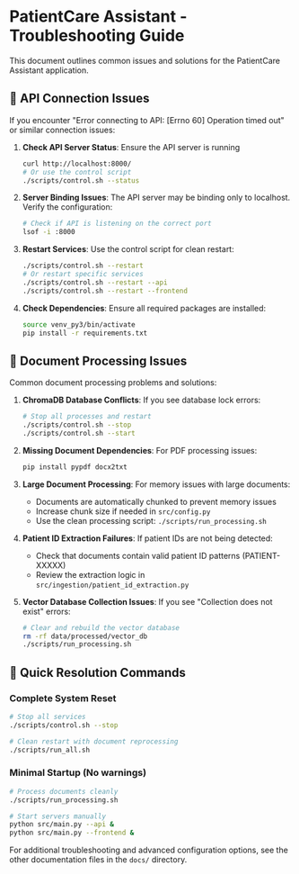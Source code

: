 # PatientCare Assistant - Troubleshooting Guide

This document outlines common issues and solutions for the PatientCare Assistant application.

## 🔌 API Connection Issues

If you encounter "Error connecting to API: [Errno 60] Operation timed out" or similar connection issues:

1. **Check API Server Status**: Ensure the API server is running
   ```bash
   curl http://localhost:8000/
   # Or use the control script
   ./scripts/control.sh --status
   ```

2. **Server Binding Issues**: The API server may be binding only to localhost. Verify the configuration:
   ```bash
   # Check if API is listening on the correct port
   lsof -i :8000
   ```

3. **Restart Services**: Use the control script for clean restart:
   ```bash
   ./scripts/control.sh --restart
   # Or restart specific services
   ./scripts/control.sh --restart --api
   ./scripts/control.sh --restart --frontend
   ```

4. **Check Dependencies**: Ensure all required packages are installed:
   ```bash
   source venv_py3/bin/activate
   pip install -r requirements.txt
   ```

## 📄 Document Processing Issues

Common document processing problems and solutions:

1. **ChromaDB Database Conflicts**: If you see database lock errors:
   ```bash
   # Stop all processes and restart
   ./scripts/control.sh --stop
   ./scripts/control.sh --start
   ```

2. **Missing Document Dependencies**: For PDF processing issues:
   ```bash
   pip install pypdf docx2txt
   ```

3. **Large Document Processing**: For memory issues with large documents:
   - Documents are automatically chunked to prevent memory issues
   - Increase chunk size if needed in `src/config.py`
   - Use the clean processing script: `./scripts/run_processing.sh`

4. **Patient ID Extraction Failures**: If patient IDs are not being detected:
   - Check that documents contain valid patient ID patterns (PATIENT-XXXXX)
   - Review the extraction logic in `src/ingestion/patient_id_extraction.py`

5. **Vector Database Collection Issues**: If you see "Collection does not exist" errors:
   ```bash
   # Clear and rebuild the vector database
   rm -rf data/processed/vector_db
   ./scripts/run_processing.sh
   ```

## 🚀 Quick Resolution Commands

### Complete System Reset
```bash
# Stop all services
./scripts/control.sh --stop

# Clean restart with document reprocessing
./scripts/run_all.sh
```

### Minimal Startup (No warnings)
```bash
# Process documents cleanly
./scripts/run_processing.sh

# Start servers manually
python src/main.py --api &
python src/main.py --frontend &
```

For additional troubleshooting and advanced configuration options, see the other documentation files in the `docs/` directory.
